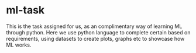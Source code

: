# ml-task
This is the task assigned for us, as an complimentary way of learning ML through python.
Here we use python language to complete certain based on requirements, using datasets to create plots, graphs etc to showcase how ML works.
